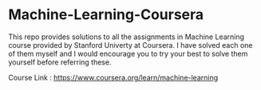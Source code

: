 # Machine-Learning-Coursera
This repo provides solutions to all the assignments in Machine Learning course provided by Stanford Univerty at Coursera. I have solved each one of them myself and I would encourage you to try your best to solve them yourself before referring these.

Course Link :
https://www.coursera.org/learn/machine-learning
